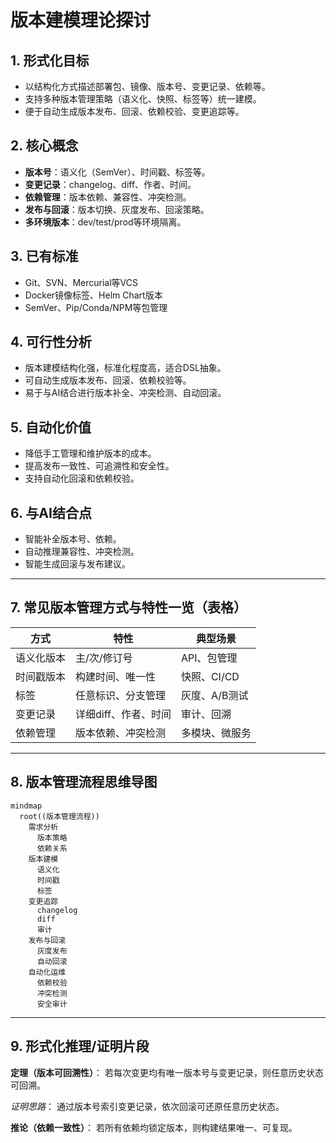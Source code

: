 # 版本建模理论探讨

## 1. 形式化目标

- 以结构化方式描述部署包、镜像、版本号、变更记录、依赖等。
- 支持多种版本管理策略（语义化、快照、标签等）统一建模。
- 便于自动生成版本发布、回滚、依赖校验、变更追踪等。

## 2. 核心概念

- **版本号**：语义化（SemVer）、时间戳、标签等。
- **变更记录**：changelog、diff、作者、时间。
- **依赖管理**：版本依赖、兼容性、冲突检测。
- **发布与回滚**：版本切换、灰度发布、回滚策略。
- **多环境版本**：dev/test/prod等环境隔离。

## 3. 已有标准

- Git、SVN、Mercurial等VCS
- Docker镜像标签、Helm Chart版本
- SemVer、Pip/Conda/NPM等包管理

## 4. 可行性分析

- 版本建模结构化强，标准化程度高，适合DSL抽象。
- 可自动生成版本发布、回滚、依赖校验等。
- 易于与AI结合进行版本补全、冲突检测、自动回滚。

## 5. 自动化价值

- 降低手工管理和维护版本的成本。
- 提高发布一致性、可追溯性和安全性。
- 支持自动化回滚和依赖校验。

## 6. 与AI结合点

- 智能补全版本号、依赖。
- 自动推理兼容性、冲突检测。
- 智能生成回滚与发布建议。

---

## 7. 常见版本管理方式与特性一览（表格）

| 方式         | 特性                 | 典型场景           |
|--------------|----------------------|--------------------|
| 语义化版本   | 主/次/修订号         | API、包管理        |
| 时间戳版本   | 构建时间、唯一性     | 快照、CI/CD        |
| 标签         | 任意标识、分支管理   | 灰度、A/B测试      |
| 变更记录     | 详细diff、作者、时间 | 审计、回溯         |
| 依赖管理     | 版本依赖、冲突检测   | 多模块、微服务     |

---

## 8. 版本管理流程思维导图

```mermaid
mindmap
  root((版本管理流程))
    需求分析
      版本策略
      依赖关系
    版本建模
      语义化
      时间戳
      标签
    变更追踪
      changelog
      diff
      审计
    发布与回滚
      灰度发布
      自动回滚
    自动化运维
      依赖校验
      冲突检测
      安全审计
```

---

## 9. 形式化推理/证明片段

**定理（版本可回溯性）**：
若每次变更均有唯一版本号与变更记录，则任意历史状态可回溯。

*证明思路*：
通过版本号索引变更记录，依次回滚可还原任意历史状态。

**推论（依赖一致性）**：
若所有依赖均锁定版本，则构建结果唯一、可复现。
